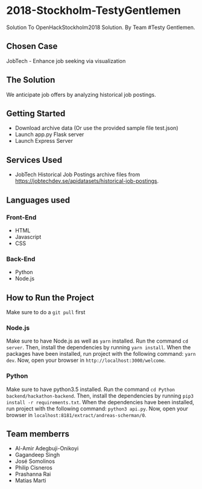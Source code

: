 # 2018-Stockholm-TestyGentlemen
Solution To OpenHackStockholm2018 Solution. By Team #Testy Gentlemen.

## Chosen Case
JobTech - Enhance job seeking via visualization

## The Solution
We anticipate job offers by analyzing historical job postings.

## Getting Started
- Download archive data (Or use the provided sample file test.json)
- Launch app.py Flask server 
- Launch Express Server

## Services Used
- JobTech Historical Job Postings archive files from https://jobtechdev.se/apidatasets/historical-job-postings.

## Languages used
### Front-End
- HTML
- Javascript
- CSS

### Back-End
- Python
- Node.js

## How to Run the Project
Make sure to do a `git pull` first

### Node.js
Make sure to have Node.js as well as `yarn` installed.
Run the command `cd server`. Then, install the dependencies by running `yarn install`.
When the packages have been installed, run project with the following command: `yarn dev`.
Now, open your browser in `http://localhost:3000/welcome`.

### Python
Make sure to have python3.5 installed.
Run the command `cd Python backend/hackathon-backend`. Then, install the dependencies by running `pip3 install -r requirements.txt`.
When the dependencies have been installed, run project with the following command: `python3 api.py`.
Now, open your browser in `localhost:8181/extract/andreas-scherman/0`.



## Team memberrs
- Al-Amir Adegbuji-Onikoyi
- Gagandeep Singh
- José Somolinos  
- Philip Cisneros
- Prashanna Rai
- Matias Marti
